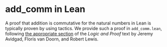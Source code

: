 # add_comm in Lean

A proof that addition is commutative for the natural numbers in Lean is typically proven by using tactics. We provide such a proof in `add_comm.lean`, following [the appropriate section](http://leanprover.github.io/logic_and_proof/the_natural_numbers_and_induction_in_lean.html#defining-the-arithmetic-operations-in-lean) of the *Logic and Proof* text by Jeremy Avidgad, Floris van Doorn, and Robert Lewis. 
